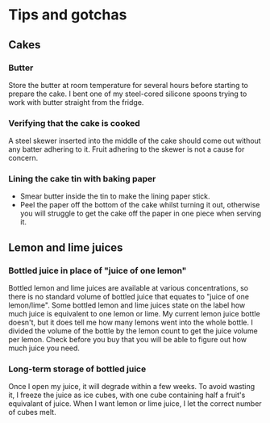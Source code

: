 # Tips and gotchas

## Cakes

### Butter

Store the butter at room temperature for several hours before starting to prepare the cake. I bent one of my steel-cored silicone spoons trying to work with butter straight from the fridge.

### Verifying that the cake is cooked

A steel skewer inserted into the middle of the cake should come out without any batter adhering to it. Fruit adhering to the skewer is not a cause for concern.

### Lining the cake tin with baking paper

* Smear butter inside the tin to make the lining paper stick.
* Peel the paper off the bottom of the cake whilst turning it out, otherwise you will struggle to get the cake off the paper in one piece when serving it.

## Lemon and lime juices

### Bottled juice in place of "juice of one lemon"

Bottled lemon and lime juices are available at various concentrations, so there is no standard volume of bottled juice that equates to "juice of one lemon/lime". Some bottled lemon and lime juices state on the label how much juice is equivalent to one lemon or lime. My current lemon juice bottle doesn't, but it does tell me how many lemons went into the whole bottle. I divided the volume of the bottle by the lemon count to get the juice volume per lemon. Check before you buy that you will be able to figure out how much juice you need.

### Long-term storage of bottled juice

Once I open my juice, it will degrade within a few weeks. To avoid wasting it, I freeze the juice as ice cubes, with one cube containing half a fruit's equivalant of juice. When I want lemon or lime juice, I let the correct number of cubes melt.
